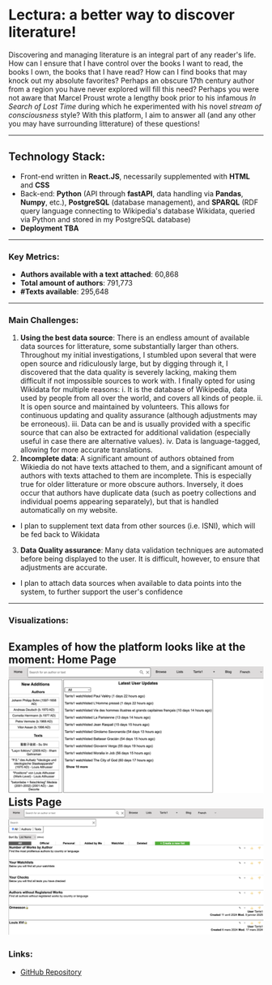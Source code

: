 # Lectura: a better way to discover literature!

Discovering and managing literature is an integral part of any reader's life.  How can I ensure that I have control over the books I want to read, the books I own, the books that I have read? How can I find books that may knock out my absolute favorites? Perhaps an obscure 17th century author from a region you have never explored will fill this need? Perhaps you were not aware that Marcel Proust wrote a lengthy book prior to his infamous *In Search of Lost Time* during which he experimented with his novel *stream of consciousness* style? With this platform, I aim to answer all (and any other you may have surrounding litterature) of these questions!

---

## Technology Stack:
- Front-end written in **React.JS**, necessarily supplemented with **HTML** and **CSS**
- Back-end: **Python** (API through **fastAPI**, data handling via **Pandas**, **Numpy**, etc.), **PostgreSQL** (database management), and **SPARQL** (RDF query language connecting to Wikipedia's database Wikidata, queried via Python and stored in my PostgreSQL database)
- **Deployment TBA**

---

### Key Metrics:
- **Authors available with a text attached**: 60,868
- **Total amount of authors**: 791,773
- **#Texts available**: 295,648

---

### Main Challenges:

1. **Using the best data source**: There is an endless amount of available data sources for litterature, some substantially larger than others. Throughout my initial investigations, I stumbled upon several that were open source and ridiculously large, but by digging through it, I discovered that the data quality is severely lacking, making them difficult if not impossible sources to work with. I finally opted for using Wikidata for multiple reasons:
    i. It is the database of Wikipedia, data used by people from all over the world, and covers all kinds of people.
    ii. It is open source and maintained by volunteers. This allows for continuous updating and quality assurance (although adjustments may be erroneous).
    iii. Data can be and is usually provided with a specific source that can also be extracted for additional validation (especially useful in case there are alternative values).
    iv. Data is language-tagged, allowing for more accurate translations.
2. **Incomplete data**: A significant amount of authors obtained from Wikiedia do not have texts attached to them, and a significant amount of authors with texts attached to them are incomplete. This is especially true for older litterature or more obscure authors. Inversely, it does occur that authors have duplicate data (such as poetry collections and individual poems appearing separately), but that is handled automatically on my website.
- I plan to supplement text data from other sources (i.e. ISNI), which will be fed back to Wikidata
3. **Data Quality assurance**: Many data validation techniques are automated before being displayed to the user. It is difficult, however, to ensure that adjustments are accurate.
- I plan to attach data sources when available to data points into the system, to further support the user's confidence

---

### Visualizations:
Examples of how the platform looks like at the moment:
**Home Page**
![Homepage](https://raw.githubusercontent.com/Tarris1/tarjei_sandsnes/refs/heads/main/projects/homepage.png)
**Lists Page**
![Listspage](https://raw.githubusercontent.com/Tarris1/tarjei_sandsnes/refs/heads/main/projects/lists.png)
---

### Links:
- [GitHub Repository](https://github.com/Lecturaorg)